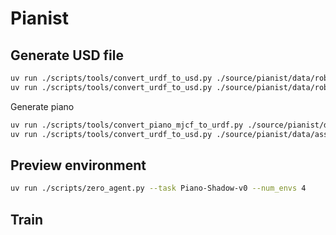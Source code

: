 # Pianist

## Generate USD file

```bash
uv run ./scripts/tools/convert_urdf_to_usd.py ./source/pianist/data/robots/shadow_hand/urdf/shadow_hand_left.urdf ./source/pianist/data/robots/shadow_hand/usd/left_hand.usd --fix-base
uv run ./scripts/tools/convert_urdf_to_usd.py ./source/pianist/data/robots/shadow_hand/urdf/shadow_hand_left_translation.urdf ./source/pianist/data/robots/shadow_hand/usd/left_hand_translation.usd --fix-base
```

Generate piano
```bash
uv run ./scripts/tools/convert_piano_mjcf_to_urdf.py ./source/pianist/data/assets/piano/urdf/piano.xml
uv run ./scripts/tools/convert_urdf_to_usd.py ./source/pianist/data/assets/piano/urdf/piano.urdf ./source/pianist/data/assets/piano/usd/piano.usd --fix-base
```


## Preview environment

```bash
uv run ./scripts/zero_agent.py --task Piano-Shadow-v0 --num_envs 4
```

## Train

```bash
```